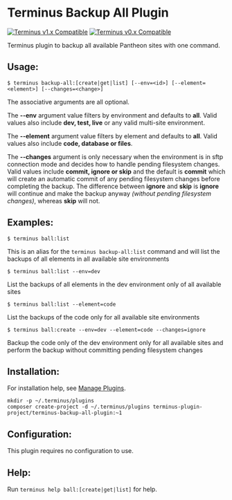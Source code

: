 # Terminus Backup All Plugin

[![Terminus v1.x Compatible](https://img.shields.io/badge/terminus-v1.x-green.svg)](https://github.com/terminus-plugin-project/terminus-backup-all-plugin/tree/1.x)
[![Terminus v0.x Compatible](https://img.shields.io/badge/terminus-v0.x-green.svg)](https://github.com/terminus-plugin-project/terminus-backup-all-plugin/tree/0.x)

Terminus plugin to backup all available Pantheon sites with one command.

## Usage:
```
$ terminus backup-all:[create|get|list] [--env=<id>] [--element=<element>] [--changes=<change>]
```
The associative arguments are all optional.

The **--env** argument value filters by environment and defaults to **all**.  Valid values also include **dev, test, live** or any valid multi-site environment.

The **--element** argument value filters by element and defaults to **all**.  Valid values also include **code, database or files**.

The **--changes** argument is only necessary when the environment is in sftp connection mode and decides how to handle pending filesystem changes.  Valid values include **commit, ignore or skip** and the default is **commit** which will create an automatic commit of any pending filesystem changes before completing the backup.  The difference between **ignore** and **skip** is **ignore** will continue and make the backup anyway *(without pending filesystem changes)*, whereas **skip** will not.

## Examples:
```
$ terminus ball:list
```
This is an alias for the `terminus backup-all:list` command and will list the backups of all elements in all available site environments
```
$ terminus ball:list --env=dev
```
List the backups of all elements in the dev environment only of all available sites
```
$ terminus ball:list --element=code
```
List the backups of the code only for all available site environments
```
$ terminus ball:create --env=dev --element=code --changes=ignore
```
Backup the code only of the dev environment only for all available sites and perform the backup without committing pending filesystem changes

## Installation:
For installation help, see [Manage Plugins](https://pantheon.io/docs/terminus/plugins/).

```
mkdir -p ~/.terminus/plugins
composer create-project -d ~/.terminus/plugins terminus-plugin-project/terminus-backup-all-plugin:~1
```

## Configuration:

This plugin requires no configuration to use.

## Help:
Run `terminus help ball:[create|get|list]` for help.
